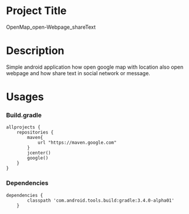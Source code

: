 # Project Title
OpenMap_open-Webpage_shareText
# Description
Simple android application how open google map with location also open webpage and how share text in social network or message.
# Usages
### Build.gradle
````
allprojects {
    repositories {
        maven{
            url "https://maven.google.com"
        }
        jcenter()
        google()
    }
}
````
### Dependencies
````
dependencies {
        classpath 'com.android.tools.build:gradle:3.4.0-alpha01'
    }
````
